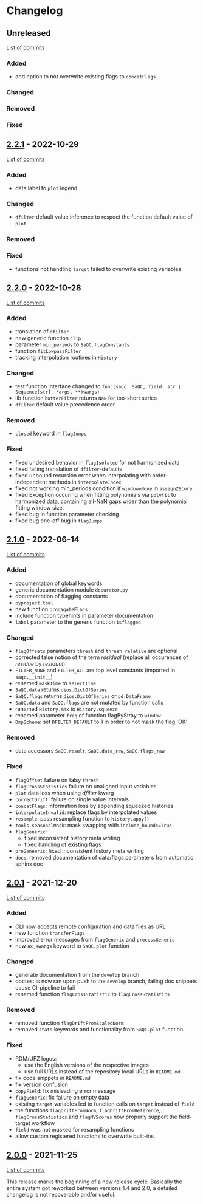 <!--
SPDX-FileCopyrightText: 2021 Helmholtz-Zentrum für Umweltforschung GmbH - UFZ

SPDX-License-Identifier: GPL-3.0-or-later
-->

# Changelog

## Unreleased
[List of commits](https://git.ufz.de/rdm-software/saqc/-/compare/v2.2.1...develop)
### Added
- add option to not overwrite existing flags to `concatFlags`
### Changed
### Removed
### Fixed

## [2.2.1](https://git.ufz.de/rdm-software/saqc/-/tags/v2.2.1) - 2022-10-29
[List of commits](https://git.ufz.de/rdm-software/saqc/-/compare/v2.2.0...v2.2.1)
### Added
- data label to `plot` legend
### Changed
- `dfilter` default value inference to respect the function default value of `plot`
### Removed
### Fixed
- functions not handling `target` failed to overwrite existing variables

## [2.2.0](https://git.ufz.de/rdm-software/saqc/-/tags/v2.2.0) - 2022-10-28
[List of commits](https://git.ufz.de/rdm-software/saqc/-/compare/v2.1.0...v2.2.0)
### Added
- translation of `dfilter`
- new generic function `clip`
- parameter `min_periods` to `SaQC.flagConstants`
- function `fitLowpassFilter`
- tracking interpolation routines in `History`
### Changed
- test function interface changed to `func(saqc: SaQC, field: str | Sequence[str], *args, **kwargs)`
- lib function `butterFilter` returns `NaN` for too-short series
- `dfilter` default value precedence order
### Removed
- `closed` keyword in `flagJumps`
### Fixed
- fixed undesired behavior in `flagIsolated` for not harmonized data 
- fixed failing translation of `dfilter`-defaults
- fixed unbound recursion error when interpolating with order-independent methods in `interpolateIndex`
- fixed not working min_periods condition if `window=None` in `assignZScore`
- fixed Exception occuring when fitting polynomials via `polyfit` to harmonized data, containing all-NaN gaps wider than the polynomial fitting window size.
- fixed bug in function parameter checking
- fixed bug one-off bug in `flagJumps`

## [2.1.0](https://git.ufz.de/rdm-software/saqc/-/tags/v2.1.0) - 2022-06-14
[List of commits](https://git.ufz.de/rdm-software/saqc/-/compare/v2.0.1...v2.1.0)
### Added
- documentation of global keywords
- generic documentation module `docurator.py`
- documentation of flagging constants
- `pyproject.toml`
- new function `progagateFlags`
- include function typehints in parameter documentation
- `label` parameter to the generic function `isflagged`
### Changed
- `flagOffsets` parameters `thresh` and `thresh_relative` are optional
- corrected false notion of the term *residual* (replace all occurences of *residue* by *residual*)
- `FILTER_NONE` and `FILTER_ALL` are top level constants (imported in `saqc.__init__`)
- renamed `maskTime` to `selectTime`
- `SaQC.data` returns `dios.DictOfSeries`
- `SaQC.flags` returns `dios.DictOfSeries` or `pd.DataFrame`
- `SaQC.data` and `SaQC.flags` are not mutated by function calls
- renamed `History.max` to `History.squeeze`
- renamed parameter `freq` of function flagByStray to `window`
- `DmpScheme`: set `DFILTER_DEFAULT` to 1 in order to not mask the flag 'OK'
### Removed
- data accessors `SaQC.result`, `SaQC.data_raw`, `SaQC.flags_raw`
### Fixed
- `flagOffset` failure on falsy `thresh`
- `flagCrossStatistics` failure on unaligned input variables
- `plot` data loss when using *dfilter* kwarg
- `correctDrift`: failure on single value intervals
- `concatFlags`: information loss by appending squeezed histories
- `interpolateInvalid`: replace flags by interpolated values
- `resample`: pass resampling function to  `history.appy()`
- `tools.seasonalMask`: mask swapping with `include_bounds=True`
- `flagGeneric`:
  - fixed inconsistent history meta writing
  - fixed handling of existing flags
- `proGeneeric`: fixed inconsistent history meta writing
- `docs`: removed documentation of data/flags parameters from automatic sphinx doc

## [2.0.1](https://git.ufz.de/rdm-software/saqc/-/tags/v2.0.1) - 2021-12-20
[List of commits](https://git.ufz.de/rdm-software/saqc/-/compare/v2.0.0...v2.0.1)
### Added
- CLI now accepts remote configuration and data files as URL
- new function `transferFlags`
- improved error messages from `flagGeneric` and `processGeneric`
- new `ax_kwargs` keyword to `SaQC.plot` function
### Changed
- generate documentation from the `develop` branch
- doctest is now ran upon push to the `develop` branch, failing doc snippets cause CI-pipeline to fail
- renamed function `flagCrossStatistic` to `flagCrossStatistics`
### Removed
- removed function `flagDriftFromScaledNorm`
- removed `stats` keywords and functionality from `SaQC.plot` function
### Fixed
- RDM/UFZ logos:
  - use the English versions of the respective images
  - use full URLs instead of the repository local URLs in `README.md`
- fix code snippets in `README.md`
- fix version confusion
- `copyField`: fix misleading error message
- `flagGeneric`: fix failure on empty data
- existing `target` variables led to function calls on `target` instead of `field`
- the functions `flagDriftFromNorm`, `flagDriftFromReference`, `flagCrossStatistics` and `flagMVScores` now properly support the field-target workflow
- `field` was not masked for resampling functions
- allow custom registered functions to overwrite built-ins.

## [2.0.0](https://git.ufz.de/rdm-software/saqc/-/tags/v2.0.0) - 2021-11-25
[List of commits](https://git.ufz.de/rdm-software/saqc/-/compare/v1.5.0...v2.0.0)

This release marks the beginning of a new release cycle. Basically the entire system got reworked between versions 1.4 and 2.0, a detailed changelog is not recoverable and/or useful.
